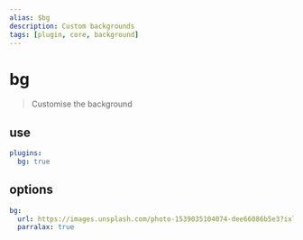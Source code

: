 ```yaml
---
alias: $bg
description: Custom backgrounds
tags: [plugin, core, background]
---
```

# bg


> Customise the background

## use

```yaml
plugins:
  bg: true
```

## options

```yaml
bg:
  url: https://images.unsplash.com/photo-1539035104074-dee66086b5e3?ixlib=rb-1.2.1&ixid=eyJhcHBfaWQiOjI0MX0&auto=format&fit=crop&w=2550&q=80
  parralax: true
```

